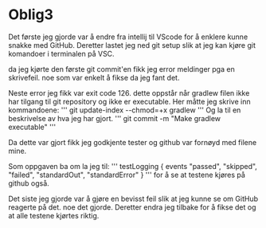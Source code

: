 # Oblig3
Det første jeg gjorde var å endre fra intellij til VScode for å enklere kunne snakke med GitHub.
Deretter lastet jeg ned git setup slik at jeg kan kjøre git komandoer i terminalen på VSC. 

da jeg kjørte den første git commit'en fikk jeg error meldinger pga en skrivefeil. noe som var enkelt å fikse da jeg fant det.

Neste error jeg fikk var exit code 126. dette oppstår når gradlew filen ikke har tilgang til git repository og ikke er executable.
Her måtte jeg skrive inn kommandoene:
  ''' git update-index --chmod=+x gradlew '''
Og la til en beskrivelse av hva jeg har gjort.
  ''' git commit -m "Make gradlew executable" '''
  
Da dette var gjort fikk jeg godkjente tester og github var fornøyd med filene mine. 

Som oppgaven ba om la jeg til:
  ''' testLogging {
    events "passed", "skipped", "failed", "standardOut", "standardError"
} '''
for å se at testene kjøres på github også.

Det siste jeg gjorde var å gjøre en bevisst feil slik at jeg kunne se om GitHub reagerte på det. noe det gjorde. Deretter endra jeg tilbake for å fikse det og at alle testene kjørtes riktig.
